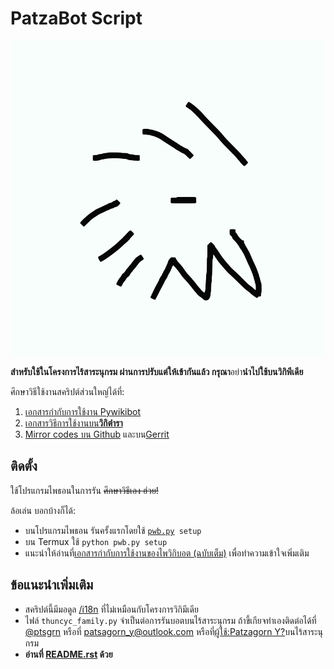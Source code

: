 # PatzaBot Script
![Patza logo](PatzaLogo.svg "Patsagorn logo") 

**สำหรับใช้ในโครงการไร้สาระนุกรม ผ่านการปรับแต่ให้เข้ากันแล้ว กรุณา**อย่า**นำไปใช้บนวิกิพีเดีย**

ศึกษาวิธีใช้งานสคริปต์ส่วนใหญ่ได้ที่:
1. [เอกสารกำกับการใช้งาน Pywikibot](https://m.mediawiki.org/wiki/special:MyLanguage/Manual:Pywikibot)
2. [เอกสารวิธีการใช้งานบน**วิกิตำรา**](https://th.m.wikibooks.org/wiki/%E0%B8%84%E0%B8%B9%E0%B9%88%E0%B8%A1%E0%B8%B7%E0%B8%AD%E0%B8%81%E0%B8%B2%E0%B8%A3%E0%B9%83%E0%B8%8A%E0%B9%89%E0%B9%84%E0%B8%9E%E0%B8%A7%E0%B8%B4%E0%B8%81%E0%B8%B4%E0%B8%9E%E0%B8%B5%E0%B9%80%E0%B8%94%E0%B8%B5%E0%B8%A2)
3. [Mirror codes บน Github](https://github.com/wikimedia/pywikibot) และบน[Gerrit](https://m.mediawiki.org/wiki/special:mylanguage/Manual:Pywikibot/Gerrit)
## ติดตั้ง
ใช้โปรแกรมไพธอนในการรัน ~~ศึกษาวิธีเอง ฮ่วย!~~

ล้อเล่น บอกบ้างก็ได้:
* บนโปรแกรมไพธอน รันครั้งแรกโดยใช้ [`pwb.py`](../pwb.py)` setup`
* บน Termux ใช้ `python pwb.py setup`
* แนะนำให้อ่านที่[เอกสารกำกับการใช้งานของไพวิกิบอต (ฉบับเต็ม)](https://doc.wikimedia.org/pywikibot/master/) เพื่อทำความเข้าใจเพิ่มเติม

## ข้อแนะนำเพิ่มเติม
* สคริปต์นี้มีมอดูล [/i18n](../i18n) ที่ไม่เหมือนกับโครงการวิกิมีเดีย
* ไฟล์ `thuncyc_family.py` จำเป็นต่อการรันบอตบนไร้สาระนุกรม ถ้าขี้เกียจทำเองติดต่อได้ที่ [@ptsgrn](https://github.com/ptsgrn) หรือที่ [patsagorn_y@outlook.com](mailto:patsagorn_y@outlook.com) หรือที่[ผู้ใช้:Patzagorn Y?](https://ไร้สาระนุกรม.com/wiki/ผู้ใช้:Patzagorn_Y?)บนไร้สาระนุกรม
* **อ่านที่ [README.rst](../README.rst) ด้วย**
